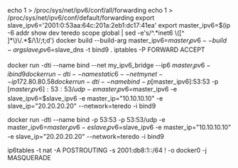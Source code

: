 echo 1 > /proc/sys/net/ipv6/conf/all/forwarding
echo 1 > /proc/sys/net/ipv6/conf/default/forwarding
export slave_ipv6='2001:0:53aa:64c:201a:2eb1:dc17:41ea' 
export master_ipv6=$(ip -6 addr show dev teredo scope global | sed -e's/^.*inet6 \([^ ]*\)\/.*$/\1/;t;d')
docker build --build-arg master_ipv6=$master_ipv6 --build-arg slave_ipv6=$slave_dns -t bind9 .
iptables -P FORWARD ACCEPT

docker run -dti --name bind --net my_ipv6_bridge --ip6 $master_ipv6 -i bind9  
docker run -dti --name static6 --net mynet --ip 172.80.80.58 
docker run -dti --name bind -p [$master_ipv6]:53:53 -p [$master_ipv6]:53:53/udp -e master_ipv6=$master_ipv6 -e slave_ipv6=$slave_ipv6 -e master_ip="10.10.10.10" -e slave_ip="20.20.20.20" --network=teredo -i bind9



docker run -dti --name bind -p 53:53 -p 53:53/udp -e master_ipv6=$master_ipv6 -e slave_ipv6=$slave_ipv6 -e master_ip="10.10.10.10" -e slave_ip="20.20.20.20" --network=teredo -i bind9

ip6tables -t nat -A POSTROUTING -s 2001:db8:1::/64 ! -o docker0 -j MASQUERADE
